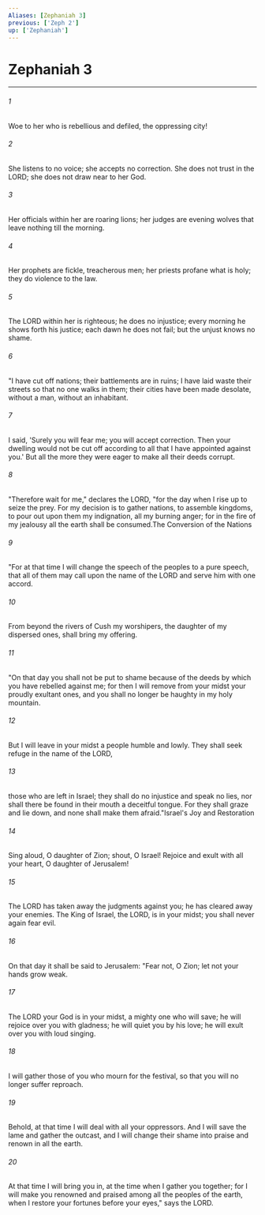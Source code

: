 ```yaml
---
Aliases: [Zephaniah 3]
previous: ['Zeph 2']
up: ['Zephaniah']
---
```

# Zephaniah 3
***



###### 1 
Woe to her who is rebellious and defiled, the oppressing city! 

###### 2 
She listens to no voice; she accepts no correction. She does not trust in the LORD; she does not draw near to her God. 

###### 3 
Her officials within her are roaring lions; her judges are evening wolves that leave nothing till the morning. 

###### 4 
Her prophets are fickle, treacherous men; her priests profane what is holy; they do violence to the law. 

###### 5 
The LORD within her is righteous; he does no injustice; every morning he shows forth his justice; each dawn he does not fail; but the unjust knows no shame. 

###### 6 
"I have cut off nations; their battlements are in ruins; I have laid waste their streets so that no one walks in them; their cities have been made desolate, without a man, without an inhabitant. 

###### 7 
I said, 'Surely you will fear me; you will accept correction. Then your dwelling would not be cut off according to all that I have appointed against you.' But all the more they were eager to make all their deeds corrupt. 

###### 8 
"Therefore wait for me," declares the LORD, "for the day when I rise up to seize the prey. For my decision is to gather nations, to assemble kingdoms, to pour out upon them my indignation, all my burning anger; for in the fire of my jealousy all the earth shall be consumed.The Conversion of the Nations 

###### 9 
"For at that time I will change the speech of the peoples to a pure speech, that all of them may call upon the name of the LORD and serve him with one accord. 

###### 10 
From beyond the rivers of Cush my worshipers, the daughter of my dispersed ones, shall bring my offering. 

###### 11 
"On that day you shall not be put to shame because of the deeds by which you have rebelled against me; for then I will remove from your midst your proudly exultant ones, and you shall no longer be haughty in my holy mountain. 

###### 12 
But I will leave in your midst a people humble and lowly. They shall seek refuge in the name of the LORD, 

###### 13 
those who are left in Israel; they shall do no injustice and speak no lies, nor shall there be found in their mouth a deceitful tongue. For they shall graze and lie down, and none shall make them afraid."Israel's Joy and Restoration 

###### 14 
Sing aloud, O daughter of Zion; shout, O Israel! Rejoice and exult with all your heart, O daughter of Jerusalem! 

###### 15 
The LORD has taken away the judgments against you; he has cleared away your enemies. The King of Israel, the LORD, is in your midst; you shall never again fear evil. 

###### 16 
On that day it shall be said to Jerusalem: "Fear not, O Zion; let not your hands grow weak. 

###### 17 
The LORD your God is in your midst, a mighty one who will save; he will rejoice over you with gladness; he will quiet you by his love; he will exult over you with loud singing. 

###### 18 
I will gather those of you who mourn for the festival, so that you will no longer suffer reproach. 

###### 19 
Behold, at that time I will deal with all your oppressors. And I will save the lame and gather the outcast, and I will change their shame into praise and renown in all the earth. 

###### 20 
At that time I will bring you in, at the time when I gather you together; for I will make you renowned and praised among all the peoples of the earth, when I restore your fortunes before your eyes," says the LORD.
